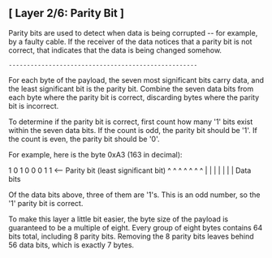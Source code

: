 ## [ Layer 2/6: Parity Bit ]

Parity bits are used to detect when data is being corrupted
-- for example, by a faulty cable. If the receiver of the
data notices that a parity bit is not correct, that
indicates that the data is being changed somehow.

    ----------------------------------------------------

For each byte of the payload, the seven most significant
bits carry data, and the least significant bit is the parity
bit. Combine the seven data bits from each byte where the
parity bit is correct, discarding bytes where the parity bit
is incorrect.

To determine if the parity bit is correct, first count how
many '1' bits exist within the seven data bits. If the count
is odd, the parity bit should be '1'. If the count is even,
the parity bit should be '0'.

For example, here is the byte 0xA3 (163 in decimal):

  1 0 1 0 0 0 1 1 <-- Parity bit (least significant bit)
  ^ ^ ^ ^ ^ ^ ^
  | | | | | | |
    Data bits

Of the data bits above, three of them are '1's. This is an
odd number, so the '1' parity bit is correct.

To make this layer a little bit easier, the byte size of the
payload is guaranteed to be a multiple of eight. Every group
of eight bytes contains 64 bits total, including 8 parity
bits. Removing the 8 parity bits leaves behind 56 data
bits, which is exactly 7 bytes.